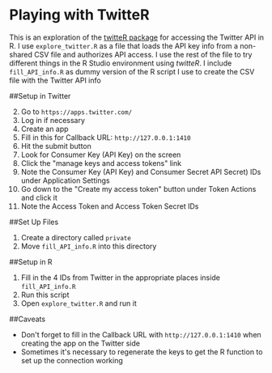 # Playing with TwitteR

This is an exploration of the [twitteR package](https://cran.r-project.org/web/packages/twitteR/twitteR.pdf) for accessing the Twitter API in R. I use `explore_twitter.R` as a file that loads the API key info from a non-shared CSV file and authorizes API access. I use the rest of the file to try different things in the R Studio environment using *twitteR*. I include `fill_API_info.R` as dummy version of the R script I use to create the CSV file with the Twitter API info 

##Setup in Twitter

2. Go to `https://apps.twitter.com/`
3. Log in if necessary
4. Create an app
5. Fill in this for Callback URL:  `http://127.0.0.1:1410`
6. Hit the submit button
7. Look for Consumer Key (API Key) on the screen
8. Click the "manage keys and access tokens" link
9. Note the Consumer Key (API Key) and Consumer Secret API Secret) IDs under Application Settings	
10. Go down to the "Create my access token" button under Token Actions and click it
11. Note the Access Token and Access Token Secret IDs

##Set Up Files

1. Create a directory called `private`
2. Move `fill_API_info.R` into this directory

##Setup in R

1. Fill in the 4 IDs from Twitter in the appropriate places inside `fill_API_info.R`
2. Run this script
3. Open `explore_twitter.R` and run it

##Caveats

* Don't forget to fill in the Callback URL with `http://127.0.0.1:1410` when creating the app on the Twitter side
* Sometimes it's necessary to regenerate the keys to get the R function to set up the connection working
